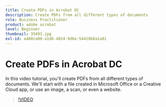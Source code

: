 ```yaml
---
title: Create PDFs in Acrobat DC
description: Create PDFs from all different types of documents
role: Business Practitioner
product: adobe acrobat
level: Beginner
thumbnail: 35491.jpg
exl-id: a480ca00-a1d6-4024-9d6e-54418b8a1a81
---
```

# Create PDFs in Acrobat DC

In this video tutorial, you'll create PDFs from all different types of documents. We'll start with a file created in Microsoft Office or a Creative Cloud app, or use an image, a scan, or even a website.

>[!VIDEO](https://video.tv.adobe.com/v/35491?hidetitle=true)
